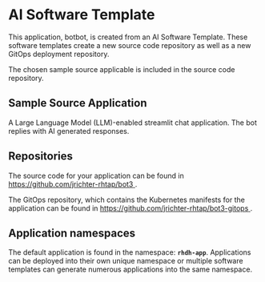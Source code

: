 # AI Software Template

This application, botbot, is created from an AI Software Template. These software templates create a new source code repository as well as a new GitOps deployment repository.

The chosen sample source applicable is included in the source code repository.

## Sample Source Application

A Large Language Model (LLM)-enabled streamlit chat application. The bot replies with AI generated responses.

## Repositories

The source code for your application can be found in [https://github.com/jrichter-rhtap/bot3 ](https://github.com/jrichter-rhtap/bot3 ).
 
The GitOps repository, which contains the Kubernetes manifests for the application can be found in 
[https://github.com/jrichter-rhtap/bot3-gitops ](https://github.com/jrichter-rhtap/bot3-gitops ). 

## Application namespaces 

The default application is found in the namespace: **`rhdh-app`**. Applications can be deployed into their own unique namespace or multiple software templates can generate numerous applications into the same namespace.